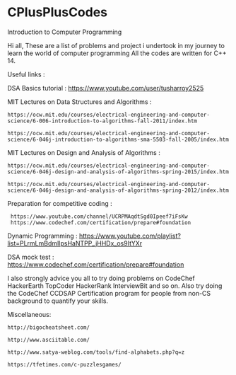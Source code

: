 # CPlusPlusCodes
Introduction to Computer Programming

Hi all,
These are a list of problems and project i undertook in my journey to learn the world of computer programming
All the codes are written for C++ 14.

Useful links : 

  DSA Basics tutorial : https://www.youtube.com/user/tusharroy2525
  
  MIT Lectures on Data Structures and Algorithms : 
  
    https://ocw.mit.edu/courses/electrical-engineering-and-computer-science/6-006-introduction-to-algorithms-fall-2011/index.htm
  
    https://ocw.mit.edu/courses/electrical-engineering-and-computer-science/6-046j-introduction-to-algorithms-sma-5503-fall-2005/index.htm
    
  MIT Lectures on Design and Analysis of Algorithms :
  
    https://ocw.mit.edu/courses/electrical-engineering-and-computer-science/6-046j-design-and-analysis-of-algorithms-spring-2015/index.htm
    
    https://ocw.mit.edu/courses/electrical-engineering-and-computer-science/6-046j-design-and-analysis-of-algorithms-spring-2012/index.htm
  
  Preparation for competitive coding :
  
     https://www.youtube.com/channel/UCRPMAqdtSgd0Ipeef7iFsKw
     https://www.codechef.com/certification/prepare#foundation
  
  Dynamic Programming : https://www.youtube.com/playlist?list=PLrmLmBdmIlpsHaNTPP_jHHDx_os9ItYXr
  
  DSA mock test : https://www.codechef.com/certification/prepare#foundation
  
  I also strongly advice you all to try doing problems on CodeChef HackerEarth TopCoder HackerRank InterviewBit  and so on.
  Also try doing the CodeChef CCDSAP Certification program for people from non-CS background to quantify your skills.
  
  Miscellaneous:
  
    http://bigocheatsheet.com/
    
    http://www.asciitable.com/
    
    http://www.satya-weblog.com/tools/find-alphabets.php?q=z
    
    https://tfetimes.com/c-puzzlesgames/
